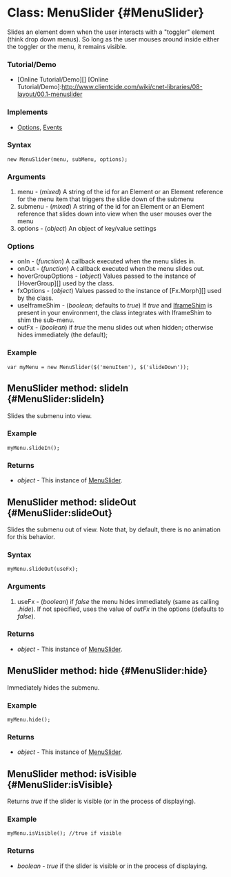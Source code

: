 Class: MenuSlider {#MenuSlider}
=======================

Slides an element down when the user interacts with a "toggler" element (think drop down menus). So long as the user mouses around inside either the toggler or the menu, it remains visible.

### Tutorial/Demo

* [Online Tutorial/Demo][]
[Online Tutorial/Demo]:http://www.clientcide.com/wiki/cnet-libraries/08-layout/00.1-menuslider

### Implements

* [Options][], [Events][]

### Syntax

	new MenuSlider(menu, subMenu, options);

### Arguments

1. menu - (*mixed*) A string of the id for an Element or an Element reference for the menu item that triggers the slide down of the submenu
2. submenu - (*mixed*) A string of the id for an Element or an Element reference that slides down into view when the user mouses over the menu
3. options - (*object*) An object of key/value settings

### Options

* onIn - (*function*) A callback executed when the menu slides in.
* onOut - (*function*) A callback executed when the menu slides out.
* hoverGroupOptions - (*object*) Values passed to the instance of [HoverGroup][] used by the class.
* fxOptions - (*object*) Values passed to the instance of [Fx.Morph][] used by the class.
* useIframeShim - (*boolean*; defaults to *true*) If *true* and [IframeShim][] is present in your environment, the class integrates with IframeShim to shim the sub-menu.
* outFx - (*boolean*) if *true* the menu slides out when hidden; otherwise hides immediately (the default);

### Example

	var myMenu = new MenuSlider($('menuItem'), $('slideDown'));

MenuSlider method: slideIn {#MenuSlider:slideIn}
------------------------------------------------

Slides the submenu into view.

### Example

	myMenu.slideIn();

### Returns

* *object* - This instance of [MenuSlider][].


MenuSlider method: slideOut {#MenuSlider:slideOut}
-------------------------------------------------

Slides the submenu out of view. Note that, by default, there is no animation for this behavior.

### Syntax

	myMenu.slideOut(useFx);

### Arguments

1. useFx - (*boolean*) if *false* the menu hides immediately (same as calling *.hide*). If not specified, uses the value of *outFx* in the options (defaults to *false*).

### Returns

* *object* - This instance of [MenuSlider][].

MenuSlider method: hide {#MenuSlider:hide}
------------------------------------------

Immediately hides the submenu.

### Example

	myMenu.hide();

### Returns

* *object* - This instance of [MenuSlider][].

MenuSlider method: isVisible {#MenuSlider:isVisible}
------------------------------------------

Returns *true* if the slider is visible (or in the process of displaying).

### Example

	myMenu.isVisible(); //true if visible

### Returns

* *boolean* - *true* if the slider is visible or in the process of displaying.

[IframeShim]: /Browser/IframeShim
[Options]: http://www.mootools.net/docs/core/Class/Class.Extras#Options
[Events]: http://www.mootools.net/docs/core/Class/Class.Extras#Events
[MenuSlider]: /Layout/MenuSlider